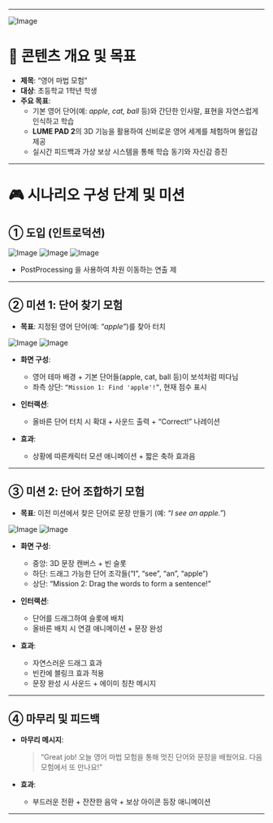 
---
![Image](https://github.com/user-attachments/assets/625699f4-f779-4d61-b5e1-8b4ef142a01e)

# 📘 콘텐츠 개요 및 목표

- **제목**: “영어 마법 모험”
- **대상**: 초등학교 1학년 학생
- **주요 목표**:
  - 기본 영어 단어(예: *apple, cat, ball* 등)와 간단한 인사말, 표현을 자연스럽게 인식하고 학습
  - **LUME PAD 2**의 3D 기능을 활용하여 신비로운 영어 세계를 체험하며 몰입감 제공
  - 실시간 피드백과 가상 보상 시스템을 통해 학습 동기와 자신감 증진

---

# 🎮 시나리오 구성 단계 및 미션

## ① 도입 (인트로덕션)

![Image](https://github.com/user-attachments/assets/3eb00fa6-1a14-4a60-a544-97a67092fa2a)
![Image](https://github.com/user-attachments/assets/daba6687-3cde-4c67-965e-1b66a645f4ad)
![Image](https://github.com/user-attachments/assets/f6d1f428-d77c-4d72-9db3-58ff76c7af82)

- PostProcessing 을 사용하여 차원 이동하는 연출 제
---

## ② 미션 1: 단어 찾기 모험

- **목표**: 지정된 영어 단어(예: *“apple”*)를 찾아 터치

![Image](https://github.com/user-attachments/assets/3ca6f90f-7ddb-40ed-a215-fea39e476872)
![Image](https://github.com/user-attachments/assets/e05e6483-1e1f-4ca4-9fcb-f69937029264)

- **화면 구성**:
  - 영어 테마 배경 + 기본 단어들(apple, cat, ball 등)이 보석처럼 떠다님
  - 좌측 상단: `“Mission 1: Find 'apple'!”`, 현재 점수 표시

- **인터랙션**:
  - 올바른 단어 터치 시 확대 + 사운드 출력 + “Correct!” 나레이션

- **효과**:
  - 상황에 따른캐릭터 모션 애니메이션 + 짧은 축하 효과음

---

## ③ 미션 2: 단어 조합하기 모험

- **목표**: 이전 미션에서 찾은 단어로 문장 만들기 (예: *“I see an apple.”*)

![Image](https://github.com/user-attachments/assets/ceefa649-ab36-42a0-b88c-c0efff83f488)
![Image](https://github.com/user-attachments/assets/1cb9d4d7-f775-4a34-8332-a52dd37a6faf)

- **화면 구성**:
  - 중앙: 3D 문장 캔버스 + 빈 슬롯
  - 하단: 드래그 가능한 단어 조각들(“I”, “see”, “an”, “apple”)
  - 상단: “Mission 2: Drag the words to form a sentence!”

- **인터랙션**:
  - 단어를 드래그하여 슬롯에 배치
  - 올바른 배치 시 연결 애니메이션 + 문장 완성

- **효과**:
  - 자연스러운 드래그 효과
  - 빈칸에 블링크 효과 적용
  - 문장 완성 시 사운드 + 에이미 칭찬 메시지

---

## ④ 마무리 및 피드백

- **마무리 메시지**:
  > “Great job! 오늘 영어 마법 모험을 통해 멋진 단어와 문장을 배웠어요. 다음 모험에서 또 만나요!”

- **효과**:
  - 부드러운 전환 + 잔잔한 음악 + 보상 아이콘 등장 애니메이션

---

